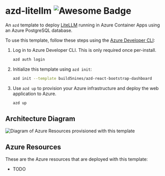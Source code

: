 # azd-litellm ![Awesome Badge](https://awesome.re/badge-flat2.svg)

An `azd` template to deploy [LiteLLM](https://www.litellm.ai/) running in Azure Container Apps using an Azure PostgreSQL database.

To use this template, follow these steps using the [Azure Developer CLI](https://learn.microsoft.com/azure/developer/azure-developer-cli/overview):

1. Log in to Azure Developer CLI. This is only required once per-install.

    ```bash
    azd auth login
    ```

2. Initialize this template using `azd init`:

    ```bash
    azd init --template build5nines/azd-react-bootstrap-dashboard
    ```

3. Use `azd up` to provision your Azure infrastructure and deploy the web application to Azure.

    ```bash
    azd up
    ```

## Architecture Diagram

![Diagram of Azure Resources provisioned with this template]()

## Azure Resources

These are the Azure resources that are deployed with this template:

- TODO

